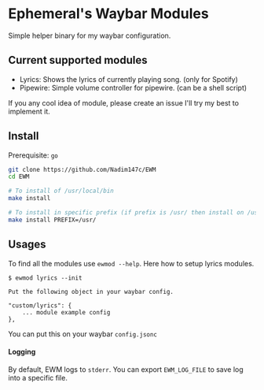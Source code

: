 # Ephemeral's Waybar Modules

Simple helper binary for my waybar configuration.

## Current supported modules

-   Lyrics: Shows the lyrics of currently playing song. (only for Spotify)
-   Pipewire: Simple volume controller for pipewire. (can be a shell script)

If you any cool idea of module, please create an issue I'll try my best to implement it.

## Install

Prerequisite: `go`

```sh
git clone https://github.com/Nadim147c/EWM
cd EWM

# To install of /usr/local/bin
make install

# To install in specific prefix (if prefix is /usr/ then install on /usr/bin/)
make install PREFIX=/usr/
```

## Usages

To find all the modules use `ewmod --help`. Here how to setup lyrics modules.

```
$ ewmod lyrics --init

Put the following object in your waybar config.

"custom/lyrics": {
    ... module example config
},
```

You can put this on your waybar `config.jsonc`

#### Logging

By default, EWM logs to `stderr`. You can export `EWM_LOG_FILE` to save log into a specific file.
